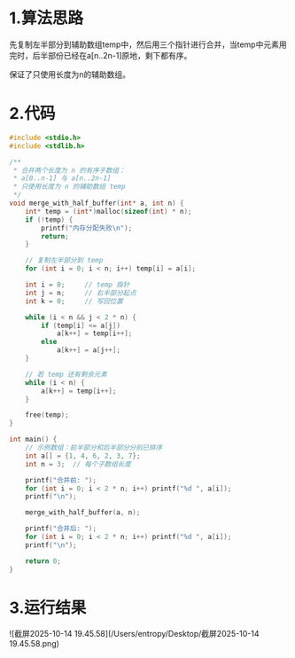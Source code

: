 # 1.算法思路

先复制左半部分到辅助数组temp中，然后用三个指针进行合并，当temp中元素用完时，后半部份已经在a[n..2n-1]原地，剩下都有序。

保证了只使用长度为n的辅助数组。

# 2.代码

```c
#include <stdio.h>
#include <stdlib.h>

/**
 * 合并两个长度为 n 的有序子数组：
 * a[0..n-1] 与 a[n..2n-1]
 * 只使用长度为 n 的辅助数组 temp
 */
void merge_with_half_buffer(int* a, int n) {
    int* temp = (int*)malloc(sizeof(int) * n);
    if (!temp) {
        printf("内存分配失败\n");
        return;
    }

    // 复制左半部分到 temp
    for (int i = 0; i < n; i++) temp[i] = a[i];

    int i = 0;     // temp 指针
    int j = n;     // 右半部分起点
    int k = 0;     // 写回位置

    while (i < n && j < 2 * n) {
        if (temp[i] <= a[j])
            a[k++] = temp[i++];
        else
            a[k++] = a[j++];
    }

    // 若 temp 还有剩余元素
    while (i < n) {
        a[k++] = temp[i++];
    }

    free(temp);
}

int main() {
    // 示例数组：前半部分和后半部分分别已排序
    int a[] = {1, 4, 6, 2, 3, 7};
    int n = 3;  // 每个子数组长度

    printf("合并前: ");
    for (int i = 0; i < 2 * n; i++) printf("%d ", a[i]);
    printf("\n");

    merge_with_half_buffer(a, n);

    printf("合并后: ");
    for (int i = 0; i < 2 * n; i++) printf("%d ", a[i]);
    printf("\n");

    return 0;
}
```



# 3.运行结果

![截屏2025-10-14 19.45.58](/Users/entropy/Desktop/截屏2025-10-14 19.45.58.png)